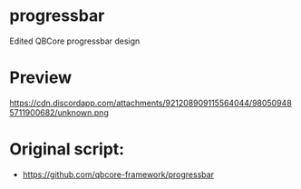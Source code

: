 # progressbar
Edited QBCore progressbar design 

# Preview
https://cdn.discordapp.com/attachments/921208909115564044/980509485711900682/unknown.png

# Original script:
- https://github.com/qbcore-framework/progressbar
